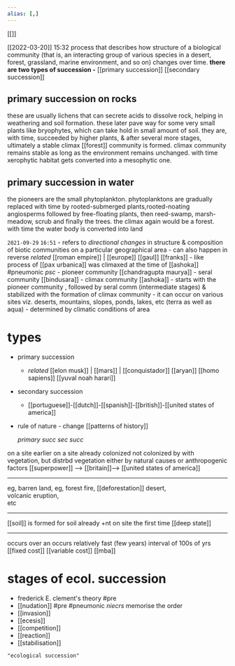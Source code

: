 ```yaml
---
alias: [,]
---
```

[[]]

[[2022-03-20]] 15:32
process that describes how structure of a biological community (that is, an interacting group of various species in a desert, forest, grassland, marine environment, and so on) changes over time.
**there are two types of succession -**
[[primary succession]]
[[secondary succession]]
## primary succession on rocks
these are usually lichens that can secrete acids to dissolve rock, helping in weathering and soil formation.
these later pave way for some very small plants like bryophytes, which can take hold in small amount of soil. they are, with time, succeeded by higher plants, & after several more stages, ultimately a stable climax [[forest]] community is formed.
climax community remains stable as long as the environment remains unchanged. with time xerophytic habitat gets converted into a mesophytic one.
## primary succession in water
the pioneers are the small phytoplankton.
phytoplanktons are gradually replaced with time by rooted-submerged plants,rooted-noating angiosperms followed by free-floating plants, then reed-swamp, marsh-meadow, scrub and finally the trees.
the climax again would be a forest. with time the water body is converted into land

`2021-09-29`  `16:51`
	- refers to _directional changes_ in structure & composition of biotic communities on a particular geographical area
	- can also happen in reverse _related_ [[roman empire]] | [[europe]] [[gaul]] [[franks]]
	- like process of [[pax urbanica]] was climaxed at the time of [[ashoka]] #pneumonic _psc_
		- pioneer community [[chandragupta maurya]]
		- seral community [[bindusara]]
		- climax community [[ashoka]]
	- starts with the pioneer community , followed by seral comm (intermediate stages) & stabilized with the formation of climax community
	- it can occur on various sites viz. deserts, mountains, slopes, ponds, lakes, etc (terra as well as aqua)
	- determined by climatic conditions of area
# types
- primary succession
	- _related_ [[elon musk]] | [[mars]] | [[conquistador]] [[aryan]] [[homo sapiens]] [[yuval noah harari]]
- secondary succession
	- [[portuguese]]-[[dutch]]-[[spanish]]-[[british]]-[[united states of america]]
- rule of nature - change [[patterns of history]]

     _primary succ		                 sec succ_

on a site earlier		    on a site already colonized
not colonized by		 with vegetation, but distrbd
vegetation			     either by natural causes or
 					        anthropogenic factors
						 [[superpower]] --> [[britain]]--> [[united states of america]]
******************************
eg, barren land,		eg, forest fire, [[deforestation]]
desert,		
volcanic eruption,	
etc			
******************************
[[soil]] is formed for		soil already +nt on site
the first time
[[deep state]]
******************************
occurs over an		occurs relatively fast (few years)
interval of 100s
of yrs [[fixed cost]]
[[variable cost]] [[mba]]
# stages of ecol. succession
- frederick E. clement's theory #pre 
- [[nudation]] #pre #pneumonic _niecrs_ memorise the order
- [[invasion]]
- [[ecesis]]
- [[competition]]
- [[reaction]]
- [[stabilisation]]
```query
"ecological succession"
```